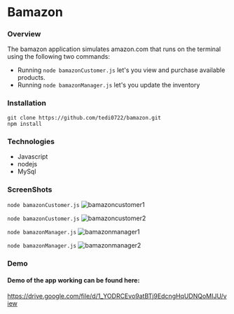 # Bamazon

### Overview
The bamazon application simulates amazon.com that runs on the terminal using the following two commands:
* Running ```node bamazonCustomer.js``` let's you view and purchase available products.
* Running ```node bamazonManager.js``` let's you update the inventory

### Installation
```
git clone https://github.com/tedi0722/bamazon.git
npm install
```

### Technologies
* Javascript
* nodejs
* MySql

### ScreenShots
```node bamazonCustomer.js```
![bamazoncustomer1](https://user-images.githubusercontent.com/40690696/49890589-4caeac80-fdf9-11e8-8c65-f83f29232cd5.PNG)

```node bamazonCustomer.js```
![bamazoncustomer2](https://user-images.githubusercontent.com/40690696/49890590-4caeac80-fdf9-11e8-813d-a34b1e6d7f04.PNG)

```node bamazonManager.js```
![bamazonmanager1](https://user-images.githubusercontent.com/40690696/49890591-4caeac80-fdf9-11e8-8267-cea45afefebb.PNG)

```node bamazonManager.js```
![bamazonmanager2](https://user-images.githubusercontent.com/40690696/49890588-4c161600-fdf9-11e8-9cba-48a143759e16.PNG)


### Demo
#### Demo of the app working can be found here:
https://drive.google.com/file/d/1_YODRCEvo9atBTj9EdcngHqUDNQoMIJU/view


